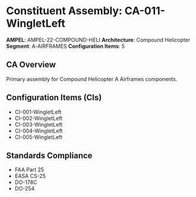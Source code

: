 # Constituent Assembly: CA-011-WingletLeft

**AMPEL**: AMPEL-22-COMPOUND-HELI
**Architecture**: Compound Helicopter
**Segment**: A-AIRFRAMES
**Configuration Items**: 5

## CA Overview
Primary assembly for Compound Helicopter A Airframes components.

## Configuration Items (CIs)
- CI-001-WingletLeft
- CI-002-WingletLeft
- CI-003-WingletLeft
- CI-004-WingletLeft
- CI-005-WingletLeft

## Standards Compliance
- FAA Part 25
- EASA CS-25
- DO-178C
- DO-254
